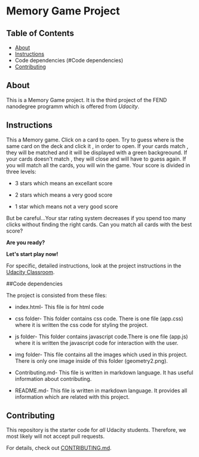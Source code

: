 # Memory Game Project

## Table of Contents

* [About](#About)
* [Instructions](#instructions)
* Code dependencies (#Code dependencies)
* [Contributing](#contributing)

## About

This is a Memory Game project. It is the third project of the FEND nanodegree programm which is offered from _Udacity_.

## Instructions 

This a Memory game. Click on a card to open. Try to guess where is the same card on the deck and click  it , in order to open. 
If your cards match , they will be matched and it will be displayed with a green backgreound.
If your cards doesn't match , they will close and will have to guess again.
If you will match all the cards, you will win the game.
Your score is divided in three levels:

* 3 stars which means an excellant score

* 2 stars which means a very good score

* 1 star which means not a very good score

But be careful...Your star rating system decreases if you spend too many clicks without finding the right cards.
Can you match all cards with the best score?

**Are you ready?**

**Let's start play now!**

For specific, detailed instructions, look at the project instructions in the [Udacity Classroom](https://classroom.udacity.com/me).

##Code dependencies

The project is consisted from these files:
* index.html- This file is for html code

* css folder- This folder contains css code. There is one file (app.css) where it is written the css code for styling the project.

* js folder- This folder contains javascript code.There is one file (app.js) where it is written the javascript code for interaction with the user.

* img folder- This file contains all the images which used in this project. There is only one image inside of this folder (geometry2.png).

* Contributing.md- This file is written in markdown language. It has useful information about contributing.
* README.md- This file is written in markdown language. It provides all information  which are related with this project.

## Contributing

This repository is the starter code for _all_ Udacity students. Therefore, we most likely will not accept pull requests.

For details, check out [CONTRIBUTING.md](CONTRIBUTING.md).
